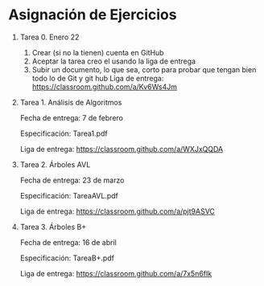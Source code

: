 # Asignación de Ejercicios

1. Tarea 0. Enero 22

    1. Crear (si no la tienen) cuenta en GitHub
    2. Aceptar la tarea creo el usando la liga de entrega
    3. Subir un documento, lo que sea, corto para probar que tengan bien todo lo de Git y git hub
    Liga de entrega: https://classroom.github.com/a/Kv6Ws4Jm

2. Tarea 1. Análisis de Algoritmos

    Fecha de entrega: 7 de febrero

    Especificación: Tarea1.pdf

    Liga de entrega: https://classroom.github.com/a/WXJxQQDA

3. Tarea 2. Árboles AVL

    Fecha de entrega: 23 de marzo

    Especificación: TareaAVL.pdf

    Liga de entrega: https://classroom.github.com/a/pjt9ASVC

3. Tarea 3. Árboles B+

    Fecha de entrega: 16 de abril

    Especificación: TareaB+.pdf

    Liga de entrega: https://classroom.github.com/a/7x5n6fIk
